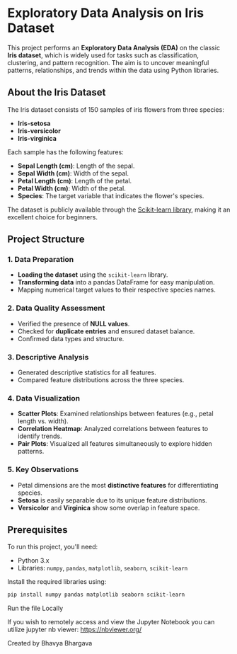 # Exploratory Data Analysis on Iris Dataset

This project performs an **Exploratory Data Analysis (EDA)** on the classic **Iris dataset**, which is widely used for tasks such as classification, clustering, and pattern recognition. The aim is to uncover meaningful patterns, relationships, and trends within the data using Python libraries.

## About the Iris Dataset

The Iris dataset consists of 150 samples of iris flowers from three species:
- **Iris-setosa**
- **Iris-versicolor**
- **Iris-virginica**

Each sample has the following features:
- **Sepal Length (cm)**: Length of the sepal.
- **Sepal Width (cm)**: Width of the sepal.
- **Petal Length (cm)**: Length of the petal.
- **Petal Width (cm)**: Width of the petal.
- **Species**: The target variable that indicates the flower's species.

The dataset is publicly available through the [Scikit-learn library](https://scikit-learn.org/stable/), making it an excellent choice for beginners.

## Project Structure

### 1. Data Preparation
- **Loading the dataset** using the `scikit-learn` library.
- **Transforming data** into a pandas DataFrame for easy manipulation.
- Mapping numerical target values to their respective species names.

### 2. Data Quality Assessment
- Verified the presence of **NULL values**.
- Checked for **duplicate entries** and ensured dataset balance.
- Confirmed data types and structure.

### 3. Descriptive Analysis
- Generated descriptive statistics for all features.
- Compared feature distributions across the three species.

### 4. Data Visualization
- **Scatter Plots**: Examined relationships between features (e.g., petal length vs. width).
- **Correlation Heatmap**: Analyzed correlations between features to identify trends.
- **Pair Plots**: Visualized all features simultaneously to explore hidden patterns.

### 5. Key Observations
- Petal dimensions are the most **distinctive features** for differentiating species.
- **Setosa** is easily separable due to its unique feature distributions.
- **Versicolor** and **Virginica** show some overlap in feature space.

## Prerequisites

To run this project, you'll need:

- Python 3.x
- Libraries: `numpy`, `pandas`, `matplotlib`, `seaborn`, `scikit-learn`

Install the required libraries using:

```bash
pip install numpy pandas matplotlib seaborn scikit-learn

```
Run the file Locally

If you wish to remotely access and view the Jupyter Notebook you can utilize jupyter nb viewer: https://nbviewer.org/

Created by Bhavya Bhargava
